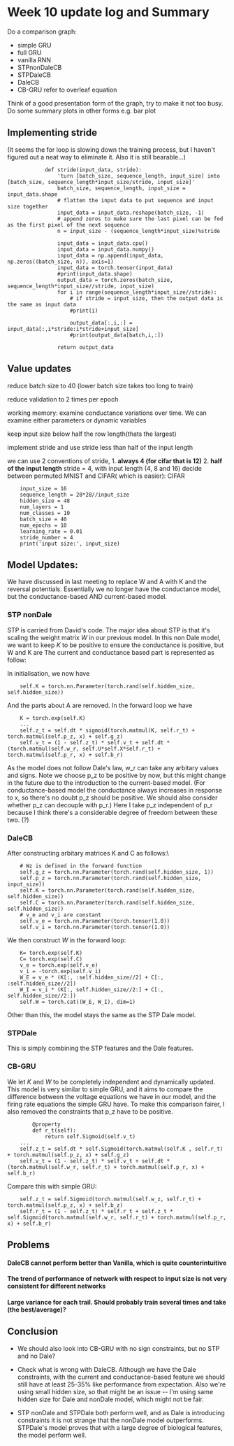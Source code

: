# Week 10 update log and Summary

Do a comparison graph:
- simple GRU
- full GRU
- vanilla RNN
- STPnonDaleCB
- STPDaleCB
- DaleCB
- CB-GRU refer to overleaf equation


Think of a good presentation form of the graph, try to make it not too busy. Do some summary plots in other forms e.g. bar plot
## Implementing stride

(It seems the for loop is slowing down the training process, but I haven't figured out a neat way to eliminate it. Also it is still bearable...)

                def stride(input_data, stride):
                    'turn [batch_size, sequence_length, input_size] into [batch_size, sequence_length*input_size/stride, input_size]'
                    batch_size, sequence_length, input_size = input_data.shape
                    # flatten the input data to put sequence and input size together
                    input_data = input_data.reshape(batch_size, -1)
                    # append zeros to make sure the last pixel can be fed as the first pixel of the next sequence
                    n = input_size - (sequence_length*input_size)%stride
                
                    input_data = input_data.cpu()
                    input_data = input_data.numpy()
                    input_data = np.append(input_data, np.zeros((batch_size, n)), axis=1)
                    input_data = torch.tensor(input_data)
                    #print(input_data.shape)
                    output_data = torch.zeros(batch_size, sequence_length*input_size//stride, input_size)
                    for i in range(sequence_length*input_size//stride):
                        # if stride = input size, then the output data is the same as input data
                        #print(i)
                
                        output_data[:,i,:] = input_data[:,i*stride:i*stride+input_size]
                        #print(output_data[batch,i,:])
                
                    return output_data


## Value updates
reduce batch size to 40 (lower batch size takes too long to train)

reduce validation to 2 times per epoch

working memory: examine conductance variations over time. We can examine either parameters or dynamic variables

keep input size below half the row length(thats the largest)

implement stride and use stride less than half of the input length

we can use 2 conventions of stride, 1. **always 4 (for cifar that is 12)** 2. **half of the input length**
stride = 4, with input length (4, 8 and 16)
decide between permuted MNIST and CIFAR( which is easier): CIFAR

        input_size = 16
        sequence_length = 28*28//input_size
        hidden_size = 48
        num_layers = 1
        num_classes = 10
        batch_size = 40
        num_epochs = 10
        learning_rate = 0.01
        stride_number = 4
        print('input size:', input_size)

## Model Updates:
We have discussed in last meeting to replace W and A with K and the reversal potentials. Essentially we no longer have the conductance model, but the conductance-based AND current-based model.

### STP nonDale
STP is carried from David's code. The major idea about STP is that it's scaling the weight matrix $W$ in our previous model.
In this non Dale model, we want to keep $K$ to be positive to ensure the conductance is positive, but W and K are 
The current and conductance based part is represented as follow:

In initialisation, we now have

        self.K = torch.nn.Parameter(torch.rand(self.hidden_size, self.hidden_size))  

And the parts about A are removed. In the forward loop we have

        K = torch.exp(self.K)
        ...
        self.z_t = self.dt * sigmoid(torch.matmul(K, self.r_t) + torch.matmul(self.p_z, x) + self.g_z)
        self.v_t = (1 - self.z_t) * self.v_t + self.dt * (torch.matmul(self.w_r, self.U*self.X*self.r_t) + torch.matmul(self.p_r, x) + self.b_r)

As the model does not follow Dale's law, w_r can take any arbitary values and signs. Note we choose p_z to be positive by now, but this might change in the future due to the introduction to the current-based model. (For conductance-based model the conductance always increases in response to x, so there's no doubt p_z should be positive. We should also consider whether p_z can decouple with p_r.) Here I take p_z independent of p_r because I think there's a considerable degree of freedom between these two. (?)


### DaleCB

After constructing arbitary matrices K and C as follows:\

        # Wz is defined in the forward function
        self.g_z = torch.nn.Parameter(torch.rand(self.hidden_size, 1))    
        self.p_z = torch.nn.Parameter(torch.rand(self.hidden_size, input_size))
        self.K = torch.nn.Parameter(torch.rand(self.hidden_size, self.hidden_size))
        self.C = torch.nn.Parameter(torch.rand(self.hidden_size, self.hidden_size))
        # v_e and v_i are constant
        self.v_e = torch.nn.Parameter(torch.tensor(1.0))
        self.v_i = torch.nn.Parameter(torch.tensor(1.0))
        

We then construct $W$ in the forward loop:

        K= torch.exp(self.K)
        C= torch.exp(self.C)
        v_e = torch.exp(self.v_e)
        v_i = -torch.exp(self.v_i)
        W_E = v_e * (K[:, :self.hidden_size//2] + C[:, :self.hidden_size//2])
        W_I = v_i * (K[:, self.hidden_size//2:] + C[:, self.hidden_size//2:])
        self.W = torch.cat((W_E, W_I), dim=1)

Other than this, the model stays the same as the STP Dale model.


### STPDale

This is simply combining the STP features and the Dale features.

### CB-GRU

We let $K$ and $W$ to be completely independent and dynamically updated. This model is very similar to simple GRU, and it aims to compare the difference between the voltage equations we have in our model, and the firing rate equations the simple GRU have. To make this comparison fairer, I also removed the constraints that p_z have to be positive.

            @property
            def r_t(self):
                return self.Sigmoid(self.v_t)
        ...
        self.z_t = self.dt * self.Sigmoid(torch.matmul(self.K , self.r_t) + torch.matmul(self.p_z, x) + self.g_z)
        self.v_t = (1 - self.z_t) * self.v_t + self.dt * (torch.matmul(self.w_r, self.r_t) + torch.matmul(self.p_r, x) + self.b_r)

Compare this with simple GRU:

        self.z_t = self.Sigmoid(torch.matmul(self.w_z, self.r_t) + torch.matmul(self.p_z, x) + self.b_z)
        self.r_t = (1 - self.z_t) * self.r_t + self.z_t * self.Sigmoid(torch.matmul(self.w_r, self.r_t) + torch.matmul(self.p_r, x) + self.b_r)

## Problems
#### DaleCB cannot perform better than Vanilla, which is quite counterintuitive

#### The trend of performance of network with respect to input size is not very consistent for different networks

#### Large variance for each trail. Should probably train several times and take (the best/average)?


## Conclusion
- We should also look into CB-GRU with no sign constraints, but no STP and no Dale?

- Check what is wrong with DaleCB. Although we have the Dale constraints, with the current and conductance-based feature we should still have at least 25-35% like performance from expectation. Also we're using small hidden size, so that might be an issue -- I'm using same hidden size for Dale and nonDale model, which might not be fair.

- STP nonDale and STPDale both perform well, and as Dale is introducing constraints it is not strange that the nonDale model outperforms. STPDale's model proves that with a large degree of biological features, the model perform well. 
